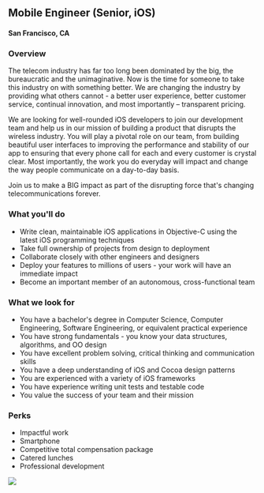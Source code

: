 ## Mobile Engineer (Senior, iOS)
#### San Francisco, CA

### Overview
The telecom industry has far too long been dominated by the big, the bureaucratic and the unimaginative. Now is the time for someone to take this industry on with something better.
We are changing the industry by providing what others cannot - a better user experience, better customer service, continual innovation, and most importantly – transparent pricing.

We are looking for well-rounded iOS developers to join our development team and help us in our mission of building a product that disrupts the wireless industry. You will play a pivotal role on our team, from building beautiful user interfaces to improving the performance and stability of our app to ensuring that every phone call for each and every customer is crystal clear. Most importantly, the work you do everyday will impact and change the way people communicate on a day-to-day basis.

Join us to make a BIG impact as part of the disrupting force that's changing telecommunications forever.

### What you'll do
+	Write clean, maintainable iOS applications in Objective-C using the latest iOS programming techniques
+	Take full ownership of projects from design to deployment
+	Collaborate closely with other engineers and designers
+	Deploy your features to millions of users - your work will have an immediate impact
+	Become an important member of an autonomous, cross-functional team

### What we look for
+	You have a bachelor's degree in Computer Science, Computer Engineering, Software Engineering, or equivalent practical experience
+	You have strong fundamentals - you know your data structures, algorithms, and OO design
+	You have excellent problem solving, critical thinking and communication skills
+	You have a deep understanding of iOS and Cocoa design patterns
+	You are experienced with a variety of iOS frameworks
+	You have experience writing unit tests and testable code
+	You value the success of your team and their mission

### Perks
+	Impactful work
+	Smartphone
+	Competitive total compensation package
+	Catered lunches
+	Professional development


[<img src='https://dabuttonfactory.com/button.png?t=Learn+More&f=Calibri-Bold&ts=24&tc=fff&hp=20&vp=8&c=5&bgt=unicolored&bgc=29aafe'>](https://letsrockit.co/jobs/vgv4de5vdw-mobile-engineer-senior-ios)
